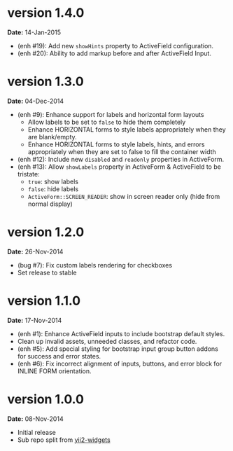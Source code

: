 version 1.4.0
=============
**Date:** 14-Jan-2015

- (enh #19): Add new `showHints` property to ActiveField configuration.
- (enh #20): Ability to add markup before and after ActiveField Input.

version 1.3.0
=============
**Date:** 04-Dec-2014

- (enh #9): Enhance support for labels and horizontal form layouts
    - Allow labels to be set to `false` to hide them completely
    - Enhance HORIZONTAL forms to style labels appropriately when they are blank/empty.
    - Enhance HORIZONTAL forms to style labels, hints, and errors appropriately when they are set to false to fill the container width
- (enh #12): Include new `disabled` and `readonly` properties in ActiveForm.
- (enh #13): Allow `showLabels` property in ActiveForm & ActiveField to be tristate:
    - `true`: show labels
    - `false`: hide labels
    - `ActiveForm::SCREEN_READER`: show in screen reader only (hide from normal display)
    
version 1.2.0
=============
**Date:** 26-Nov-2014

- (bug #7): Fix custom labels rendering for checkboxes
- Set release to stable

version 1.1.0
=============
**Date:** 17-Nov-2014

- (enh #1): Enhance ActiveField inputs to include bootstrap default styles.
- Clean up invalid assets, unneeded classes, and refactor code.
- (enh #5): Add special styling for bootstrap input group button addons for success and error states.
- (enh #6): Fix incorrect alignment of inputs, buttons, and error block for INLINE FORM orientation.

version 1.0.0
=============
**Date:** 08-Nov-2014

- Initial release 
- Sub repo split from [yii2-widgets](https://github.com/kartik-v/yii2-widgets)